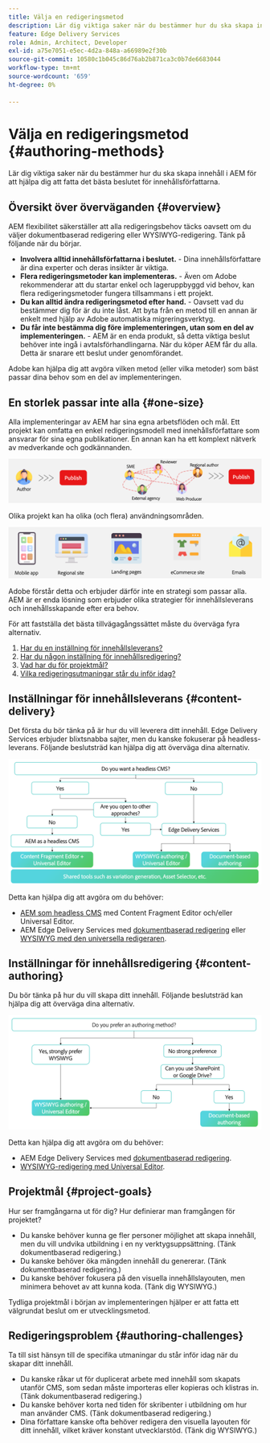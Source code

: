 ```yaml
---
title: Välja en redigeringsmetod
description: Lär dig viktiga saker när du bestämmer hur du ska skapa innehåll i AEM för att hjälpa dig att fatta det bästa beslutet för innehållsförfattarna.
feature: Edge Delivery Services
role: Admin, Architect, Developer
exl-id: a75e7051-e5ec-4d2a-848a-a66989e2f30b
source-git-commit: 10580c1b045c86d76ab2b871ca3c0b7de6683044
workflow-type: tm+mt
source-wordcount: '659'
ht-degree: 0%

---
```


# Välja en redigeringsmetod {#authoring-methods}

Lär dig viktiga saker när du bestämmer hur du ska skapa innehåll i AEM för att hjälpa dig att fatta det bästa beslutet för innehållsförfattarna.

## Översikt över överväganden {#overview}

AEM flexibilitet säkerställer att alla redigeringsbehov täcks oavsett om du väljer dokumentbaserad redigering eller WYSIWYG-redigering. Tänk på följande när du börjar.

* **Involvera alltid innehållsförfattarna i beslutet.** - Dina innehållsförfattare är dina experter och deras insikter är viktiga.
* **Flera redigeringsmetoder kan implementeras.** - Även om Adobe rekommenderar att du startar enkel och lageruppbyggd vid behov, kan flera redigeringsmetoder fungera tillsammans i ett projekt.
* **Du kan alltid ändra redigeringsmetod efter hand.** - Oavsett vad du bestämmer dig för är du inte låst. Att byta från en metod till en annan är enkelt med hjälp av Adobe automatiska migreringsverktyg.
* **Du får inte bestämma dig före implementeringen, utan som en del av implementeringen.** - AEM är en enda produkt, så detta viktiga beslut behöver inte ingå i avtalsförhandlingarna. När du köper AEM får du alla. Detta är snarare ett beslut under genomförandet.

Adobe kan hjälpa dig att avgöra vilken metod (eller vilka metoder) som bäst passar dina behov som en del av implementeringen.

## En storlek passar inte alla {#one-size}

Alla implementeringar av AEM har sina egna arbetsflöden och mål. Ett projekt kan omfatta en enkel redigeringsmodell med innehållsförfattare som ansvarar för sina egna publikationer. En annan kan ha ett komplext nätverk av medverkande och godkännanden.

![Olika redigeringsarbetsflöden](assets/authoring-workflows.png)

Olika projekt kan ha olika (och flera) användningsområden.

![Användningsexempel](assets/use-cases.png)

Adobe förstår detta och erbjuder därför inte en strategi som passar alla. AEM är er enda lösning som erbjuder olika strategier för innehållsleverans och innehållsskapande efter era behov.

För att fastställa det bästa tillvägagångssättet måste du överväga fyra alternativ.

1. [Har du en inställning för innehållsleverans?](#content-delivery)
1. [Har du någon inställning för innehållsredigering?](#content-authoring)
1. [Vad har du för projektmål?](#project-goals)
1. [Vilka redigeringsutmaningar står du inför idag?](#authoring-challenges)

## Inställningar för innehållsleverans {#content-delivery}

Det första du bör tänka på är hur du vill leverera ditt innehåll. Edge Delivery Services erbjuder blixtsnabba sajter, men du kanske fokuserar på headless-leverans. Följande beslutsträd kan hjälpa dig att överväga dina alternativ.

![Beslutsträd för innehållsleverans](assets/content-delivery-decision-tree.png)

Detta kan hjälpa dig att avgöra om du behöver:

* [AEM som headless CMS](/help/headless/introduction.md) med Content Fragment Editor och/eller Universal Editor.
* AEM Edge Delivery Services med [dokumentbaserad redigering](/help/edge/docs/authoring.md) eller [WYSIWYG med den universella redigeraren](/help/edge/wysiwyg-authoring/authoring.md).

## Inställningar för innehållsredigering {#content-authoring}

Du bör tänka på hur du vill skapa ditt innehåll. Följande beslutsträd kan hjälpa dig att överväga dina alternativ.

![Beslutsträd för innehållsredigering](assets/content-authoring-decision-tree.png)

Detta kan hjälpa dig att avgöra om du behöver:

* AEM Edge Delivery Services med [dokumentbaserad redigering](/help/edge/docs/authoring.md).
* [WYSIWYG-redigering med Universal Editor](/help/edge/wysiwyg-authoring/authoring.md).

## Projektmål {#project-goals}

Hur ser framgångarna ut för dig? Hur definierar man framgången för projektet?

* Du kanske behöver kunna ge fler personer möjlighet att skapa innehåll, men du vill undvika utbildning i en ny verktygsuppsättning. (Tänk dokumentbaserad redigering.)
* Du kanske behöver öka mängden innehåll du genererar. (Tänk dokumentbaserad redigering.)
* Du kanske behöver fokusera på den visuella innehållslayouten, men minimera behovet av att kunna koda. (Tänk dig WYSIWYG.)

Tydliga projektmål i början av implementeringen hjälper er att fatta ett välgrundat beslut om er utvecklingsmetod.

## Redigeringsproblem {#authoring-challenges}

Ta till sist hänsyn till de specifika utmaningar du står inför idag när du skapar ditt innehåll.

* Du kanske råkar ut för duplicerat arbete med innehåll som skapats utanför CMS, som sedan måste importeras eller kopieras och klistras in. (Tänk dokumentbaserad redigering.)
* Du kanske behöver korta ned tiden för skribenter i utbildning om hur man använder CMS. (Tänk dokumentbaserad redigering.)
* Dina författare kanske ofta behöver redigera den visuella layouten för ditt innehåll, vilket kräver konstant utvecklarstöd. (Tänk dig WYSIWYG.)
